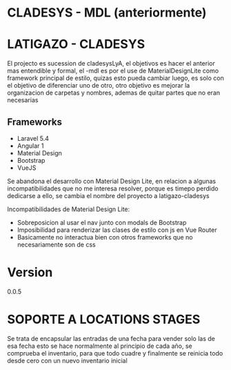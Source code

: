 # CLADESYS - MDL (anteriormente)
# LATIGAZO - CLADESYS

El projecto es sucession de cladesysLyA, el objetivos es hacer el anterior mas entendible y formal, el -mdl es por el use de MaterialDesignLite como framework principal de estilo, quizas esto pueda cambiar luego, es solo con el objetivo de diferenciar uno de otro, otro objetivo es mejorar la organizacion de carpetas y nombres, ademas de quitar partes que no eran necesarias

## Frameworks
- Laravel 5.4
- Angular 1
- Material Design
- Bootstrap
- VueJS

Se abandona el desarrollo con Material Design Lite, en relacion a algunas incompatibilidades que no me interesa resolver, porque es timepo perdido dedicarse a ello, se cambia el nombre del proyecto a latigazo-cladesys

Incompatibilidades de Material Design Lite:
- Sobreposicion al usar el nav junto con modals de Bootstrap
- Imposibilidad para renderizar las clases de estilo con js en Vue Router
- Basicamente no interactua bien con otros frameworks que no necesariamente son de css

# Version
0.0.5

# SOPORTE A LOCATIONS STAGES

Se trata de encapsular las entradas de una fecha para vender solo las de esa fecha
esto se hace normalmente al principio de cada año, se comprueba el inventario, para
que todo cuadre y finalmente se reinicia todo desde cero con un nuevo inventario inicial
